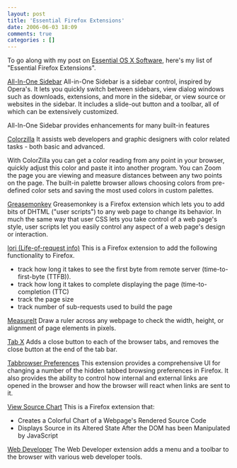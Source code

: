 ```yaml
---
layout: post
title: 'Essential Firefox Extensions'
date: 2006-06-03 18:09
comments: true
categories : []
---  
```


To go along with my post on <a href="http://fusion94.org/blog/2006/06/03/essential-os-x-software/">Essential OS X Software</a>, here's my list of "Essential Firefox Extensions".

<a href="http://firefox.exxile.net/">All-In-One Sidebar</a>
All-in-One Sidebar is a sidebar control, inspired by Opera's. It lets you quickly switch between sidebars, view dialog windows such as downloads, extensions, and more in the sidebar, or view source or websites in the sidebar. It includes a slide-out button and a toolbar, all of which can be extensively customized.

All-In-One Sidebar provides enhancements for many built-in features

<a href="http://www.iosart.com/firefox/colorzilla/">Colorzilla</a>
It assists web developers and graphic designers with color related tasks - both basic and advanced.

With ColorZilla you can get a color reading from any point in your browser, quickly adjust this color and paste it into another program. You can Zoom the page you are viewing and measure distances between any two points on the page. The built-in palette browser allows choosing colors from pre-defined color sets and saving the most used colors in custom palettes.

<a href="http://greasemonkey.mozdev.org/">Greasemonkey</a>
Greasemonkey is a Firefox extension which lets you to add bits of DHTML ("user scripts") to any web page to change its behavior. In much the same way that user CSS lets you take control of a web page's style, user scripts let you easily control any aspect of a web page's design or interaction.

<a href="https://addons.mozilla.org/firefox/1743/">lori (Life-of-request info)</a>
This is a Firefox extension to add the following functionality to Firefox.
* track how long it takes to see the first byte from remote server (time-to-first-byte (TTFB)).
* track how long it takes to complete displaying the page (time-to-completion (TTC)
* track the page size
* track number of sub-requests used to build the page

<a href="http://www.kevinfreitas.net/extensions/measureit/">MeasureIt</a>
Draw a ruler across any webpage to check the width, height, or alignment of page elements in pixels.

<a href="https://addons.mozilla.org/firefox/785/">Tab X</a>
Adds a close button to each of the browser tabs, and removes the close button at the end of the tab bar.

<a href="http://216.55.161.203/theonekea/tabprefs/">Tabbrowser Preferences</a>
This extension provides a comprehensive UI for changing a number of the hidden tabbed browsing preferences in Firefox. It also provides the ability to control how internal and external links are opened in the browser and how the browser will react when links are sent to it.

<a href="http://jennifermadden.com/scripts/ViewRenderedSource.html">View Source Chart</a>
This is a Firefox extension that:
* Creates a Colorful Chart of a Webpage's Rendered Source Code
* Displays Source in its Altered State After the DOM has been Manipulated by JavaScript

<a href="http://chrispederick.com/work/webdeveloper/">Web Developer</a>
The Web Developer extension adds a menu and a toolbar to the browser with various web developer tools.

